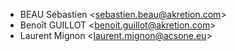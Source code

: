 - BEAU Sébastien \<<sebastien.beau@akretion.com>\>
- Benoît GUILLOT \<<benoit.guillot@akretion.com>\>
- Laurent Mignon \<<laurent.mignon@acsone.eu>\>
